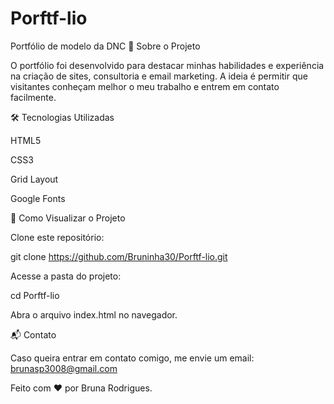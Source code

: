 # Porftf-lio
Portfólio de modelo da DNC
🌟 Sobre o Projeto

O portfólio foi desenvolvido para destacar minhas habilidades e experiência na criação de sites, consultoria e email marketing. A ideia é permitir que visitantes conheçam melhor o meu trabalho e entrem em contato facilmente.

🛠 Tecnologias Utilizadas

HTML5

CSS3

Grid Layout

Google Fonts

🚀 Como Visualizar o Projeto

Clone este repositório:

git clone https://github.com/Bruninha30/Porftf-lio.git

Acesse a pasta do projeto:

cd Porftf-lio

Abra o arquivo index.html no navegador.

📬 Contato

Caso queira entrar em contato comigo, me envie um email: brunasp3008@gmail.com 

Feito com ❤️ por Bruna Rodrigues.

